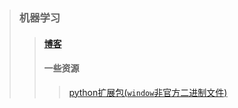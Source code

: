 >### 机器学习
>>#### [博客](blog.md)
>>#### 一些资源
>>> [python扩展包(`window`非官方二进制文件)](https://www.lfd.uci.edu/~gohlke/pythonlibs/)
